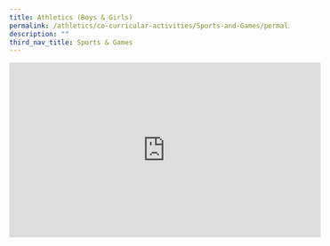 ```yaml
---
title: Athletics (Boys & Girls)
permalink: /athletics/co-curricular-activities/Sports-and-Games/permalink
description: ""
third_nav_title: Sports & Games
---
```


<iframe width="560" height="315" src="https://www.youtube.com/embed/2mIOcpBge98" title="YouTube video player" frameborder="0" allow="accelerometer; autoplay; clipboard-write; encrypted-media; gyroscope; picture-in-picture" allowfullscreen></iframe>